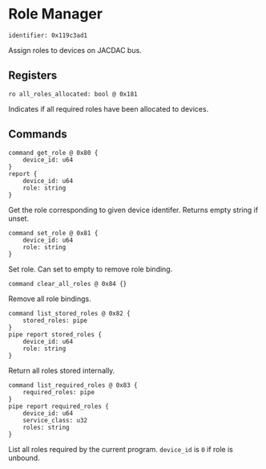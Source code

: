 # Role Manager

    identifier: 0x119c3ad1

Assign roles to devices on JACDAC bus.

## Registers

    ro all_roles_allocated: bool @ 0x181

Indicates if all required roles have been allocated to devices.

## Commands

    command get_role @ 0x80 {
        device_id: u64
    }
    report {
        device_id: u64
        role: string
    }

Get the role corresponding to given device identifer. Returns empty string if unset.

    command set_role @ 0x81 {
        device_id: u64
        role: string
    }

Set role. Can set to empty to remove role binding.

    command clear_all_roles @ 0x84 {}

Remove all role bindings.

    command list_stored_roles @ 0x82 {
        stored_roles: pipe
    }
    pipe report stored_roles {
        device_id: u64
        role: string
    }

Return all roles stored internally.

    command list_required_roles @ 0x83 {
        required_roles: pipe
    }
    pipe report required_roles {
        device_id: u64
        service_class: u32
        roles: string
    }

List all roles required by the current program. `device_id` is `0` if role is unbound.
